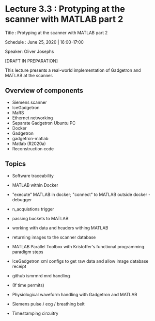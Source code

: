 # Lecture 3.3 : Protyping at the scanner with MATLAB part 2

Title : Protyping at the scanner with MATLAB part 2

Schedule : June 25, 2020 | 16:00-17:00 

Speaker: Oliver Josephs

[DRAFT IN PREPARATION]

This lecture presents a real-world implementation of Gadgetron and MATLAB at the scanner.

## Overview of components

- Siemens scanner
- IceGadgetron
- MaRS
- Ethernet networking
- Separate Gadgetron Ubuntu PC
- Docker
- Gadgetron
- gadgetron-matlab
- Matlab (R2020a)
- Reconstruction code

## Topics

- Software traceability
- MATLAB within Docker
- "execute" MATLAB in docker; "connect" to MATLAB outside docker - debugger
- n_acquistions trigger
- passing buckets to MATLAB
- working with data and headers withing MATLAB
- returning images to the scanner database
- MATLAB Parallel Toolbox with Kristoffer's functional programming paradigm steps
- IceGadgetron xml configs to get raw data and allow image database receipt
- github ismrmrd mrd handling

- (If time permits)
- Physiological waveform handling with Gadgetron and MATLAB
- Siemens pulse / ecg / breathing belt
- Timestamping circuitry
